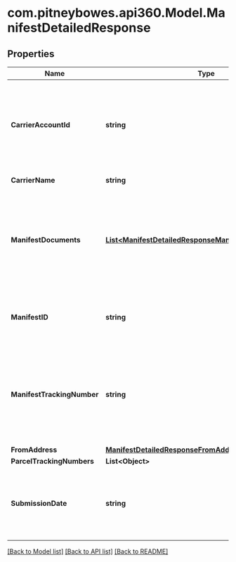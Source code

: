 # com.pitneybowes.api360.Model.ManifestDetailedResponse

## Properties

Name | Type | Description | Notes
------------ | ------------- | ------------- | -------------
**CarrierAccountId** | **string** | A unique identifier associated with the Carrier account which is used while creating Manifest. | [optional] 
**CarrierName** | **string** | Name of the Carrier. | [optional] 
**ManifestDocuments** | [**List&lt;ManifestDetailedResponseManifestDocumentsInner&gt;**](ManifestDetailedResponseManifestDocumentsInner.md) | The electronically generated document that has manifest (end-of-day) records of all shipments of the day. | [optional] 
**ManifestID** | **string** | The unique manifest ID. This field is not returned for APAC Services. | [optional] 
**ManifestTrackingNumber** | **string** | The manifest tracking number. This is returned only if the carrier has a pre-defined valid value, e.g., UPS, FedEX, or USPS. | [optional] 
**FromAddress** | [**ManifestDetailedResponseFromAddress**](ManifestDetailedResponseFromAddress.md) |  | [optional] 
**ParcelTrackingNumbers** | **List&lt;Object&gt;** |  | [optional] 
**SubmissionDate** | **string** | The date the shipments are to be tendered to the carrier, entered as YYYY-MM-DD. | [optional] 

[[Back to Model list]](../README.md#documentation-for-models) [[Back to API list]](../README.md#documentation-for-api-endpoints) [[Back to README]](../README.md)

